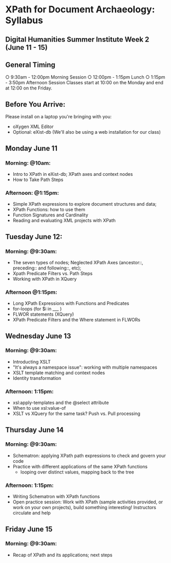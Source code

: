 # XPath for Document Archaeology: Syllabus 
## Digital Humanities Summer Institute Week 2 (June 11 - 15)
## General Timing 
○ 9:30am	-	12:00pm	 Morning	Session
○ 12:00pm	-	1:15pm Lunch
○ 1:15pm	-	3:50pm Afternoon	Session
Classes	start	at 10:00 on	the	Monday	and	end	at	12:00 on	the	Friday.	

## Before You Arrive: 
Please install on a laptop you're bringing with you: 
* oXygen XML Editor 
* Optional: eXist-db (We'll also be using a web installation for our class)

## Monday June 11
### Morning: @10am: 
* Intro to XPath in eXist-db; XPath axes and context nodes
* How to Take Path Steps

### Afternoon: @1:15pm: 
* Simple XPath expressions to explore document structures and data; 
* XPath Functions: how to use them 
* Function Signatures and Cardinality
* Reading and evaluating XML projects with XPath

## Tuesday June 12: 
### Morning: @9:30am: 
* The seven types of nodes; Neglected XPath Axes (ancestor::, preceding:: and following::, etc);
* Xpath Predicate Filters vs. Path Steps
* Working with XPath in XQuery

### Afternoon @1:15pm: 
* Long XPath Expressions with Functions and Predicates
* for-loops (for $i in ___ )
* FLWOR statements (XQuery)
* XPath Predicate Filters and the Where statement in FLWORs

## Wednesday June 13
### Morning: @9:30am:
* Introducting XSLT
* "It's always a namespace issue": working with multiple namespaces
* XSLT template matching and context nodes
* Identity transformation

### Afternoon: 1:15pm:
* xsl:apply-templates and the @select attribute
* When to use xsl:value-of 
* XSLT vs XQuery for the same task? Push vs. Pull processing


## Thursday June 14
### Morning: @9:30am:
* Schematron: applying XPath path expressions to check and govern your code
* Practice with different applications of the same XPath functions 
  * looping over distinct values, mapping back to the tree

### Afternoon: 1:15pm:
* Writing Schematron with XPath functions
* Open practice session: Work with XPath (sample activities provided, or work on your own projects), build something interesting! Instructors circulate and help

## Friday June 15 
### Morning: @9:30am: 
* Recap of XPath and its applications; next steps
